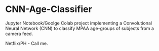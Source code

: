 # CNN-Age-Classifier
Jupyter Notebook/Goolge Colab project implementing a Convolutional Neural Network (CNN) to classify MPAA age-groups of subjects from a camera feed.

Netflix/PH - Call me.
